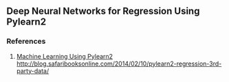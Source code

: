 
## Deep Neural Networks for Regression Using Pylearn2

### References

1. [Machine Learning Using Pylearn2](http://blog.safaribooksonline.com/2014/02/10/pylearn2-regression-3rd-party-data/) http://blog.safaribooksonline.com/2014/02/10/pylearn2-regression-3rd-party-data/

